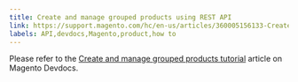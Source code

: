 ```yaml
---
title: Create and manage grouped products using REST API
link: https://support.magento.com/hc/en-us/articles/360005156133-Create-and-manage-grouped-products-using-REST-API
labels: API,devdocs,Magento,product,how to
---
```


Please refer to the [Create and manage grouped products tutorial](https://devdocs.magento.com/guides/v2.2/rest/tutorials/grouped-product/create-and-manage-grouped-products.html) article on Magento Devdocs.

